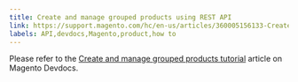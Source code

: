 ```yaml
---
title: Create and manage grouped products using REST API
link: https://support.magento.com/hc/en-us/articles/360005156133-Create-and-manage-grouped-products-using-REST-API
labels: API,devdocs,Magento,product,how to
---
```


Please refer to the [Create and manage grouped products tutorial](https://devdocs.magento.com/guides/v2.2/rest/tutorials/grouped-product/create-and-manage-grouped-products.html) article on Magento Devdocs.

